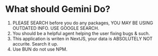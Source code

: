 # What should Gemini Do?
1. PLEASE SEARCH before you do any packages, YOU MAY BE USING OUTDATED INFO. USE GOOGLE SEARCH.
2. You should be a helpful agent helping the user fixing bugs & such.
3. This application is writen in NextJS, your data is ABSOLUTELY NOT accurite. Search it up.
4. Use BUN do not use NPM.
